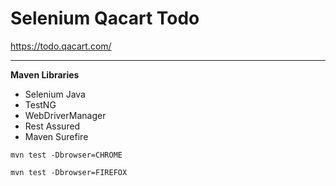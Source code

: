 # Selenium Qacart Todo

https://todo.qacart.com/

---

**Maven Libraries**
- Selenium Java
- TestNG
- WebDriverManager
- Rest Assured
- Maven Surefire

`mvn test -Dbrowser=CHROME`

`mvn test -Dbrowser=FIREFOX`
